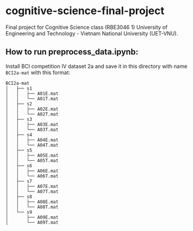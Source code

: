 # cognitive-science-final-project

Final project for Cognitive Science class (RBE3046 1) University of Engineering and Technology - Vietnam National University (UET-VNU).  

## How to run preprocess_data.ipynb:
Install BCI competition IV dataset 2a and save it in this directory with name `BCI2a-mat` with this format:

```
BCI2a-mat
│   ├── s1
│   │   ├── A01E.mat
│   │   └── A01T.mat
│   ├── s2
│   │   ├── A02E.mat
│   │   └── A02T.mat
│   ├── s3
│   │   ├── A03E.mat
│   │   └── A03T.mat
│   ├── s4
│   │   ├── A04E.mat
│   │   └── A04T.mat
│   ├── s5
│   │   ├── A05E.mat
│   │   └── A05T.mat
│   ├── s6
│   │   ├── A06E.mat
│   │   └── A06T.mat
│   ├── s7
│   │   ├── A07E.mat
│   │   └── A07T.mat
│   ├── s8
│   │   ├── A08E.mat
│   │   └── A08T.mat
│   └── s9
│       ├── A09E.mat
│       └── A09T.mat
```
